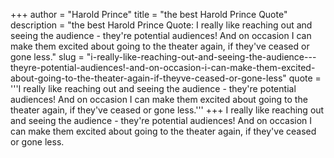 +++
author = "Harold Prince"
title = "the best Harold Prince Quote"
description = "the best Harold Prince Quote: I really like reaching out and seeing the audience - they're potential audiences! And on occasion I can make them excited about going to the theater again, if they've ceased or gone less."
slug = "i-really-like-reaching-out-and-seeing-the-audience---theyre-potential-audiences!-and-on-occasion-i-can-make-them-excited-about-going-to-the-theater-again-if-theyve-ceased-or-gone-less"
quote = '''I really like reaching out and seeing the audience - they're potential audiences! And on occasion I can make them excited about going to the theater again, if they've ceased or gone less.'''
+++
I really like reaching out and seeing the audience - they're potential audiences! And on occasion I can make them excited about going to the theater again, if they've ceased or gone less.
